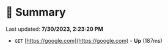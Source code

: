 # 📖 Summary
Last updated: **7/30/2023, 2:23:20 PM**

- `GET` [https://google.com](https://google.com) - **Up** (187ms)
